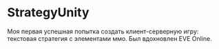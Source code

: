 # StrategyUnity
Моя первая успешная попытка создать клиент-серверную игру: текстовая стратегия с элементами ммо. Был вдохновлен EVE Online.
